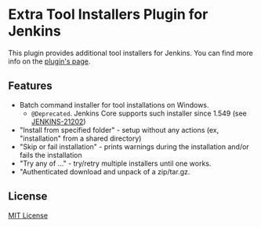 Extra Tool Installers Plugin for Jenkins
============================

This plugin provides additional tool installers for Jenkins.
You can find more info on the [plugin's page](https://plugins.jenkins.io/extra-tool-installers).

Features
--------

* Batch command installer for tool installations on Windows. 
  * `@Deprecated`. Jenkins Core supports such installer since 1.549 (see [JENKINS-21202](https://issues.jenkins-ci.org/browse/JENKINS-21202))
* "Install from specified folder" - setup without any actions (ex, "installation" from a shared directory)
* "Skip or fail installation" - prints warnings during the installation and/or fails the installation
* "Try any of ..." - try/retry multiple installers until one works.
* "Authenticated download and unpack of a zip/tar.gz.


License
--------
[MIT License](http://www.opensource.org/licenses/mit-license.php)
